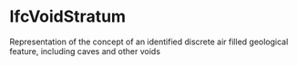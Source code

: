 IfcVoidStratum
==============
Representation of the concept of an identified discrete air filled geological
feature, including caves and other voids


